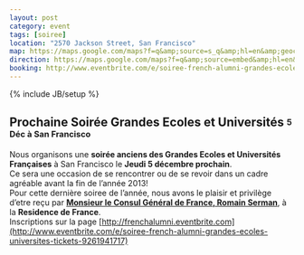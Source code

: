 ```yaml
---
layout: post
category: event
tags: [soiree]
location: "2570 Jackson Street, San Francisco"
map: https://maps.google.com/maps?f=q&amp;source=s_q&amp;hl=en&amp;geocode=&amp;q=2570+Jackson+Street,+San+Francisco&amp;aq=&amp;sll=37.269174,-119.306607&amp;sspn=15.523616,33.815918&amp;ie=UTF8&amp;hq=&amp;hnear=2570+Jackson+St,+San+Francisco,+California+94109&amp;t=m&amp;ll=37.790252,-122.443314&amp;spn=0.067828,0.086174&amp;z=12&amp;output=embed
direction: https://maps.google.com/maps?f=q&amp;source=embed&amp;hl=en&amp;geocode=&amp;q=2570+Jackson+Street,+San+Francisco&amp;aq=&amp;sll=37.269174,-119.306607&amp;sspn=15.523616,33.815918&amp;ie=UTF8&amp;hq=&amp;hnear=2570+Jackson+St,+San+Francisco,+California+94109&amp;t=m&amp;ll=37.790252,-122.443314&amp;spn=0.067828,0.086174&amp;z=12
booking: http://www.eventbrite.com/e/soiree-french-alumni-grandes-ecoles-universites-tickets-9261941717
---
```

{% include JB/setup %}

## __Prochaine Soir&eacute;e Grandes Ecoles et Universit&eacute;s <sub><sup>5 D&eacute;c &agrave; San Francisco</sup></sub>__

Nous organisons une __soir&eacute;e anciens des Grandes Ecoles et Universit&eacute;s Fran&ccedil;aises__ &agrave; San Francisco le __Jeudi 5 d&eacute;cembre prochain__.  
Ce sera une occasion de se rencontrer ou de se revoir dans un cadre agr&eacute;able avant la fin de l&rsquo;ann&eacute;e 2013!  
Pour cette derni&egrave;re soiree de l&rsquo;ann&eacute;e, nous avons le plaisir et privil&egrave;ge d&rsquo;etre re&ccedil;u par __[Monsieur le Consul G&eacute;n&eacute;ral de France, Romain Serman](http://www.consulfrance-sanfrancisco.org/spip.php?article1089)__, &agrave; la __Residence de France__.  
Inscriptions sur la page [http://frenchalumni.eventbrite.com](http://www.eventbrite.com/e/soiree-french-alumni-grandes-ecoles-universites-tickets-9261941717)  